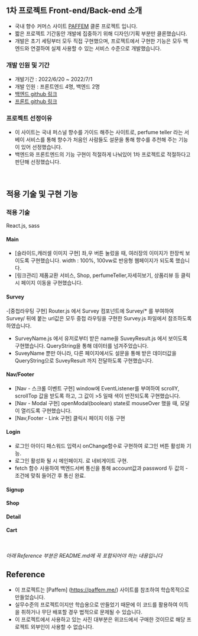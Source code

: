 ## 1차 프로젝트 Front-end/Back-end 소개

- 국내 향수 커머스 사이트 [PAFFEM](https://paffem.me/) 클론 프로젝트 입니다.
- 짧은 프로젝트 기간동안 개발에 집중하기 위해 디자인/기획 부분만 클론했습니다.
- 개발은 초기 세팅부터 모두 직접 구현했으며, 프로젝트에서 구현한 기능은 모두 백엔드와 연결하여 실제 사용할 수 있는 서비스 수준으로 개발했습니다.

### 개발 인원 및 기간

- 개발기간 : 2022/6/20 ~ 2022/7/1
- 개발 인원 : 프론트엔드 4명, 백엔드 2명
- [백엔드 github 링크](https://github.com/wecode-bootcamp-korea/34-1st-Nose-backend/pulls)
- [프론트 github 링크](https://github.com/wecode-bootcamp-korea/34-1st-Nose-frontend/pulls)

### 프로젝트 선정이유

- 이 사이트는 국내 퍼스널 향수를 가이드 해주는 사이트로, perfume teller 라는 서베이 서비스를 통해 향수가 처음인 사람들도 설문을 통해 향수를 추천해 주는 기능이 있어 선정했습니다.
- 백엔드와 프론트엔드의 기능 구현이 적절하게 나눠있어 1차 프로젝트로 적절하다고 판단해 선정했습니다.

<br>

## 적용 기술 및 구현 기능


### 적용 기술

React.js, sass



#### Main
- [슬라이드,캐러셀 이미지 구현] 좌,우 버튼 눌렀을 때, 여러장의 이미지가 한장씩 보이도록 구현했습니다. width : 100%, 100vw로 반응형 웹페이지가 되도록 했습니다.
- [링크관리] 제품교환 서비스, Shop, perfumeTeller,자세히보기, 상품리뷰 등 클릭시 페이지 이동을 구현했습니다.

#### Survey
-[중첩라우팅 구현] Router.js 에서 Survey 컴포넌트에 Survey/* 를 부여하여 Survey/ 뒤에 붙는 url값은 모두 중첩 라우팅을 구현한 Survey.js 파일에서 참조하도록 하였습니다.
- SurveyName.js 에서 유저로부터 받은 name을 SuveyResult.js 에서 보이도록 구현했습니다. QueryString을 통해 데이터를 넘겨주었습니다.
- SuveyName 뿐만 아니라, 다른 페이지에서도 설문을 통해 받은 데이터값을 QueryString으로 SuveyResult 까지 전달하도록 구현했습니다. 

#### Nav/Footer
- [Nav - 스크롤 이벤트 구현] window에 EventListener를 부여하여 scrollY, scrollTop 값을 받도록 하고, 그 값이 >5 일때 색이 반전되도록 구현했습니다.
- [Nav - Modal 구현] openModal(boolean) state로 mouseOver 했을 때, 모달이 열리도록 구현했습니다.
- [Nav,Footer - Link 구현] 클릭시 페이지 이동 구현
#### Login
- 로그인 아이디 패스워드 입력시 onChange함수로 구현하여 로그인 버튼 활성화 기능.
- 로그인 활성화 될 시 메인페이지. 로 네비게이트 구현.
- fetch 함수 사용하여 백엔드서버 통신을 통해 account값과 password 두 값의 -조건에 맞춰 들어간 후 통신 완료.

#### Signup


#### Shop

#### Detail

#### Cart
<br>

*아래 Reference 부분은 README.md에 꼭 포함되어야 하는 내용입니다*

## Reference

- 이 프로젝트는 [Paffem] (https://paffem.me/) 사이트를 참조하여 학습목적으로 만들었습니다.
- 실무수준의 프로젝트이지만 학습용으로 만들었기 때문에 이 코드를 활용하여 이득을 취하거나 무단 배포할 경우 법적으로 문제될 수 있습니다.
- 이 프로젝트에서 사용하고 있는 사진 대부분은 위코드에서 구매한 것이므로 해당 프로젝트 외부인이 사용할 수 없습니다.
